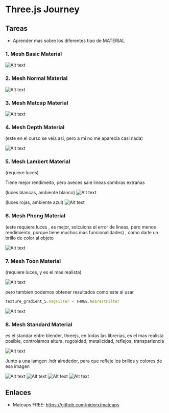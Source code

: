 # Three.js Journey

## Tareas

- Aprender mas sobre los diferentes tipo de MATERIAL

### 1. Mesh Basic Material

![Alt text](/public/image.png)

### 2. Mesh Normal Material

![Alt text](/public/image-1.png)

### 3. Mesh Matcap Material

![Alt text](/public/image-3.png)

### 4. Mesh Depth Material

(este en el curso se veia asi, pero a mi no me aparecia casi nada)

![Alt text](/public/image-4.png)

### 5. Mesh Lambert Material

(requiere luces)

Tiene mejor rendimeito, pero aveces sale lineas sombras extrañas

(luces blancas, ambiente blanco)
![Alt text](/public/image-5.png)

(luces rojas, ambiente azul)
![Alt text](/public/image-6.png)

### 6. Mesh Phong Material

(este requiere luces , es mejor, solcuiona el error de lineas, pero menos rendimiento, porque tiene muchos mas funcionalidades) , como darle un brillo de color al objeto

![Alt text](/public/image-7.png)

### 7. Mesh Toon Material

(requiere luces, y es el mas realista)

![Alt text](/public/image-9.png)

pero tambien podemos obtener resultados como este al usar

```javascript
texture_gradient_5.magFilter = THREE.NearestFilter
```

![Alt text](/public/image-8.png)

### 8. Mesh Standard Material

es el standar entre blender, threejs, en todas las librerias, es el mas realista posible, controlamos altura, rugosidad, metalicidad, reflejos, transpariencia

![Alt text](/public/image-10.png)

Junto a una iamgen .hdr alrededor, para que refleje los brillos y colores de esa imagen

![Alt text](/public/image-11.png)
![Alt text](/public/image-12.png)
![Alt text](/public/image-13.png)
![Alt text](/public/image-14.png)

## Enlaces

- Matcaps FREE: https://github.com/nidorx/matcaps
